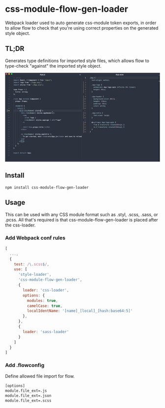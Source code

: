 # css-module-flow-gen-loader
Webpack loader used to auto generate css-module token exports, in order to allow flow to check that you're using correct properties on the generated style object.

## TL;DR
Generates type definitions for imported style files, which allows flow to type-check "against" the imported style object.

![usage](https://raw.githubusercontent.com/JoelRoxell/css-module-flow-gen-loader/master/in-action.gif)

## Install
```
npm install css-module-flow-gen-loader
```

## Usage
This can be used with any CSS module format such as .styl, .scss, .sass, or .pcss. All that's required is that css-module-flow-gen-loader is placed after the css-loader.

### Add Webpack conf rules
```javascript
[
  ...,
  {
    test: /\.scss$/,
    use: [
      'style-loader',
      'css-module-flow-gen-loader',
      {
        loader: 'css-loader',
        options: {
          modules: true,
          camelCase: true,
          localIdentName: '[name]_[local]_[hash:base64:5]'
        },
      },
      {
        loader: 'sass-loader'
      }
    ]
  }
]
```

### Add .flowconfig
Define allowed file import for flow.
```
[options]
module.file_ext=.js
module.file_ext=.json
module.file_ext=.scss
```
